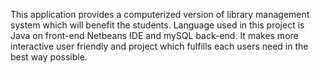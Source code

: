 This application provides a computerized version of library management system which will benefit the students. Language used in this project is Java on front-end Netbeans IDE and mySQL back-end. It makes more interactive user friendly and project which fulfills each users need in the best way possible.
